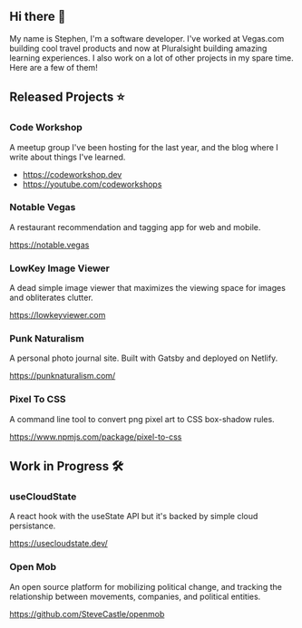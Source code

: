 ## Hi there 👋
My name is Stephen, I'm a software developer. I've worked at Vegas.com building cool travel products and now at Pluralsight building amazing learning experiences. I also work on a lot of other projects in my spare time. Here are a few of them!



## Released Projects ⭐️

### Code Workshop

A meetup group I've been hosting for the last year, and the blog where I write about things I've learned.

* https://codeworkshop.dev
* https://youtube.com/codeworkshops


### Notable Vegas

A restaurant recommendation and tagging app for web and mobile.

https://notable.vegas

### LowKey Image Viewer

A dead simple image viewer that maximizes the viewing space for images and obliterates clutter.

https://lowkeyviewer.com

### Punk Naturalism

A personal photo journal site. Built with Gatsby and deployed on Netlify.

https://punknaturalism.com/

### Pixel To CSS

A command line tool to convert png pixel art to CSS box-shadow rules.

https://www.npmjs.com/package/pixel-to-css

## Work in Progress 🛠

### useCloudState

A react hook with the useState API but it's backed by simple cloud persistance.

https://usecloudstate.dev/

### Open Mob

An open source platform for mobilizing political change, and tracking the relationship between movements, companies, and political entities.

https://github.com/SteveCastle/openmob

